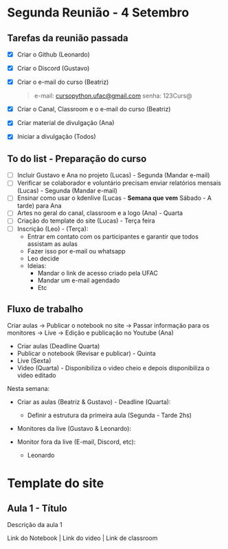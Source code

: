 # Segunda Reunião - 4 Setembro

## Tarefas da reunião passada

- [x] Criar o Github (Leonardo)

- [x] Criar o Discord (Gustavo)

- [x] Criar o e-mail do curso (Beatriz)

  > e-mail: cursopython.ufac@gmail.com
  > senha: 123Curs@

- [x] Criar o Canal, Classroom e o e-mail do curso (Beatriz)

- [x] Criar material de divulgação (Ana)

- [x] Iniciar a divulgação (Todos)



## To do list - Preparação do curso

- [ ] Incluir Gustavo e Ana no projeto (Lucas) - Segunda (Mandar e-mail)
- [ ] Verificar se colaborador e voluntário precisam enviar relatórios mensais (Lucas) - Segunda (Mandar e-mail)
- [ ] Ensinar como usar o kdenlive (Lucas - **Semana que vem** Sábado - A tarde) para Ana
- [ ] Artes no geral do canal, classroom e a logo (Ana) - Quarta
- [ ] Criação do template do site (Lucas) - Terça feira
- [ ] Inscrição (Leo) - (Terça):
  - Entrar em contato com os participantes e garantir que todos assistam as aulas
  - Fazer isso por e-mail ou whatsapp
  - Leo decide
  - Ideias:
    - Mandar o link de acesso criado pela UFAC
    - Mandar um e-mail agendado
    - Etc

## Fluxo de trabalho

Criar aulas -> Publicar o notebook no site -> Passar informação para os monitores -> Live -> Edição e publicação no Youtube (Ana)

- Criar aulas (Deadline Quarta)
- Publicar o notebook (Revisar e publicar) - Quinta
- Live (Sexta)
- Video (Quarta) - Disponibiliza o video cheio e depois disponibiliza o video editado

Nesta semana:

- Criar as aulas (Beatriz & Gustavo) - Deadline (Quarta):
  - Definir a estrutura da primeira aula (Segunda - Tarde 2hs)

- Monitores da live (Gustavo & Leonardo):

- Monitor fora da live (E-mail, Discord, etc):
  - Leonardo

# Template do site

## Aula 1 - Título

Descrição da aula 1

Link do Notebook | Link do video | Link de classroom



